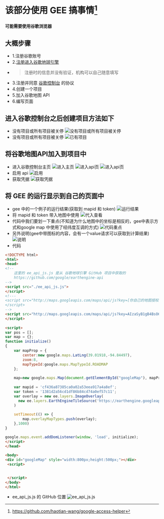 # 该部分使用 GEE 搞事情[^翻墙方法]

### `可能需要使用谷歌浏览器`

## 大概步骤
* 1.注册谷歌账号
* 2.[注册进入谷歌地球引擎](https://earthengine.google.com/)
* >注册时的信息并没有验证，机构可以自己随意填写
* 3.注册并同意 [谷歌控制台](https://console.cloud.google.com/) 的协议
* 4.创建一个项目
* 5.加入谷歌地图 API
* 6.编写页面

## 进入谷歌控制台之后创建项目方法如下
* 没有项目或所有项目被关停
![没有项目或所有项目被关停](./pic/newProject-1.png)
* 没有项目或所有项目被关停
![已有项目](./pic/newProject-2.png)

## 将谷歌地图API加入到项目中
* 进入谷歌控制台主页
![进入主页](./pic/enterAPISelect-1.png)
![进入api页](./pic/enterAPISelect-2.png)
![进入api页](./pic/enterAPISelect-3.png)
* 启用 api
![启用](./pic/invokeMapAPI.png)
* 获取凭据
![获取凭据](./pic/getMapAuth.png)

## 将 GEE 的运行显示到自己的页面中
* gee 中的一个例子的运行结果(获取到 mapid 和 token)
![运行结果](./pic/runResult.png)
* 将 mapid 和 token 带入地图中使用
![代入查看](./pic/mapidAndTokenUsing.png)
* 代码中我们要划一下重点(不知道为什么地图中的坐标是相反的，gee中表示方式和google map 中使用了经纬度互调的方式)
![代码重点](./pic/demoKey.png)
* 另外说明(gee中带图标的内容，会有一个value请求可以获取到计算结果)
![说明](./pic/geeResultStatement.png)
* 代码
```html
<!DOCTYPE html>
<html>
<head>
<!--
    这里的 ee_api_js.js 是从 谷歌地球引擎 GitHub 项目中获取的
    https://github.com/google/earthengine-api 
-->
<script src="./ee_api_js.js">
</script>
<!---
<script src="http://maps.googleapis.com/maps/api/js?key=[你自己的地图授权码]&sensor=false">
</script>
-->
<script src="http://maps.googleapis.com/maps/api/js?key=AIzaSyB1gB4BsO6NpkIFf_zXnJJKUf94mtI_n6Q&sensor=false">
</script>
 
<script>
var pos = [];
var map = {};
function initialize()
{
    var mapProp = {
        center:new google.maps.LatLng(39.01918,-94.84497),
        zoom:8,
        mapTypeId:google.maps.MapTypeId.ROADMAP
    };
	
    map=new google.maps.Map(document.getElementById("googleMap"), mapProp);
	
	var mapid = 'cf436a87385ca0a02a53eea917a4a8ef';
	var token = '1381d2a56cd1df86b84cd74a0ef57c11';
	var overlay = new ee.layers.ImageOverlay(
      new ee.layers.EarthEngineTileSource('https://earthengine.googleapis.com/map', mapid, token)
    )
	
	setTimeout(() => {
		map.overlayMapTypes.push(overlay);
	},1000)
}

google.maps.event.addDomListener(window, 'load', initialize);
</script>
</head>
 
<body>
<div id="googleMap" style="width:800px;height:500px;"></div>
 <script>

	
 </script>
</body>
</html>
```

* ee_api_js.js 的 GitHub 位置
![ee_api_js.js](./pic/ee_api_js.js.png)


[^翻墙方法]:https://github.com/haotian-wang/google-access-helper